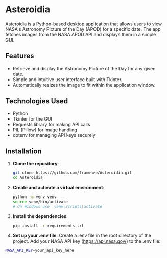 # Asteroidia

Asteroidia is a Python-based desktop application that allows users to view NASA's Astronomy Picture of the Day (APOD) for a specific date. The app fetches images from the NASA APOD API and displays them in a simple GUI.

## Features

- Retrieve and display the Astronomy Picture of the Day for any given date.
- Simple and intuitive user interface built with Tkinter.
- Automatically resizes the image to fit within the application window.

## Technologies Used

- Python
- Tkinter for the GUI
- Requests library for making API calls
- PIL (Pillow) for image handling
- dotenv for managing API keys securely

## Installation

1. **Clone the repository**:
   ```bash
   git clone https://github.com/framwave/Asteroidia.git
   cd Asteroidia
2. **Create and activate a virtual environment**:
   ```bash
   python -m venv venv
   source venv/bin/activate  
   # On Windows use `venv\Scripts\activate`

3. **Install the dependencies**:
   ```bash
   pip install -r requirements.txt

4. **Set up your .env file**:
  Create a .env file in the root directory of the project.
  Add your NASA API key (https://api.nasa.gov/) to the .env file:
  ```bash
  NASA_API_KEY=your_api_key_here


